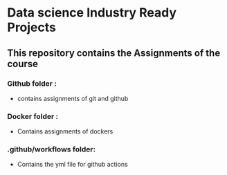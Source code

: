 # Data science Industry Ready Projects
## This repository contains the Assignments of the course

### Github folder : 
* contains assignments of git and github

### Docker folder :
* Contains assignments of dockers

### .github/workflows folder:
* Contains the yml file for github actions


